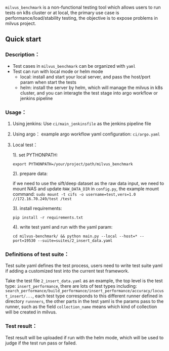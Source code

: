 `milvus_benchmark` is a non-functional testing tool which allows users to run tests on k8s cluster or at local, the primary use case is performance/load/stability testing, the objective is to expose problems in milvus project.

## Quick start

### Description：

- Test cases in `milvus_benchmark` can be organized with `yaml`
- Test can run with local mode or helm mode
   - local: install and start your local server, and pass the host/port param when start the tests
   - helm: install the server by helm, which will manage the milvus in k8s cluster, and you can interagte the test stage into argo workflow or jenkins pipeline

### Usage：

1. Using jenkins:
   Use `ci/main_jenkinsfile` as the jenkins pipeline file
2. Using argo： 
   example argo workflow yaml configuration: `ci/argo.yaml`
3. Local test：

   1). set PYTHONPATH:
   
      `export PYTHONPATH=/your/project/path/milvus_benchmark`
   
   2). prepare data: 
   
      if we need to use the sift/deep dataset as the raw data input, we need to mount NAS and update `RAW_DATA_DIR` in `config.py`, the example mount command:
        `sudo mount -t cifs -o username=test,vers=1.0 //172.16.70.249/test /test`
   
   3). install requirements:

      `pip install -r requirements.txt`
   
   4). write test yaml and run with the yaml param:
   
      `cd milvus-benchmark/ && python main.py --local --host=* --port=19530 --suite=suites/2_insert_data.yaml`

### Definitions of test suite：

Test suite yaml defines the test process, users need to write test suite yaml if adding a customized test into the current test framework.

Take the test file `2_insert_data.yaml` as an example, the top level is the test type: `insert_performance`, there are lots of test types including: `search_performance/build_performance/insert_performance/accuracy/locust_insert/...`, each test type corresponds to this different runner defined in directory `runnners`, the other parts in the test yaml is the params pass to the runner, such as the field `collection_name` means which kind of collection will be created in milvus.

### Test result：

Test result will be uploaded if run with the helm mode, which will be used to judge if the test run pass or failed.

